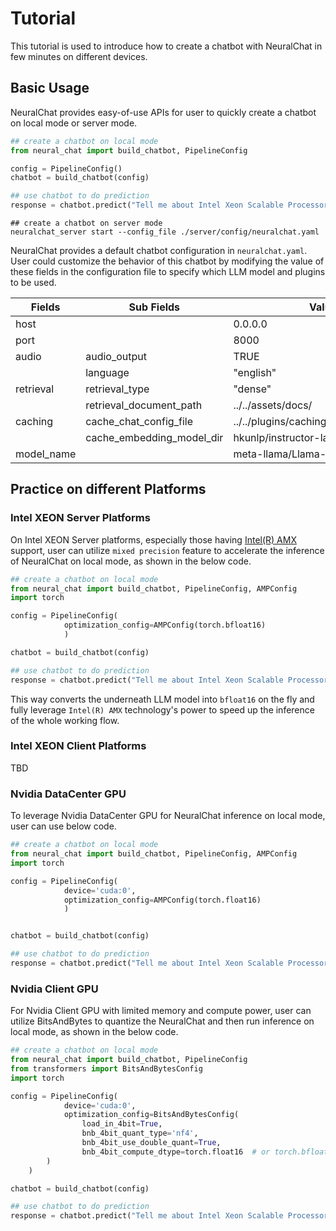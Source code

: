 Tutorial
==============

This tutorial is used to introduce how to create a chatbot with NeuralChat in few minutes on different devices.

## Basic Usage

NeuralChat provides easy-of-use APIs for user to quickly create a chatbot on local mode or server mode.

```python
## create a chatbot on local mode
from neural_chat import build_chatbot, PipelineConfig

config = PipelineConfig()
chatbot = build_chatbot(config)

## use chatbot to do prediction
response = chatbot.predict("Tell me about Intel Xeon Scalable Processors.")
```

```shell
## create a chatbot on server mode
neuralchat_server start --config_file ./server/config/neuralchat.yaml

```

NeuralChat provides a default chatbot configuration in `neuralchat.yaml`. User could customize the behavior of this chatbot by modifying the value of these fields in the configuration file to specify which LLM model and plugins to be used.

| Fields                    | Sub Fields               | Values                                  |
| ------------------------- | ------------------------ | --------------------------------------- |
| host                      |                          | 0.0.0.0                                 |
| port                      |                          | 8000                                    |
| audio                     | audio_output             | TRUE                                    |
|                           | language                 | "english"                               |
| retrieval                 | retrieval_type           | "dense"                                 |
|                           | retrieval_document_path  | ../../assets/docs/                      |
| caching                   | cache_chat_config_file   | ../../plugins/caching/cache_config.yaml |
|                           | cache_embedding_model_dir| hkunlp/instructor-large                 |
| model_name                |                          | meta-llama/Llama-2-7b-chat-hf           |

## Practice on different Platforms

### Intel XEON Server Platforms

On Intel XEON Server platforms, especially those having [Intel(R) AMX](https://www.intel.com/content/www/us/en/products/docs/accelerator-engines/advanced-matrix-extensions/overview.html) support, user can utilize `mixed precision` feature to accelerate the inference of NeuralChat on local mode, as shown in the below code.

```python
## create a chatbot on local mode
from neural_chat import build_chatbot, PipelineConfig, AMPConfig
import torch

config = PipelineConfig(
            optimization_config=AMPConfig(torch.bfloat16)
            )

chatbot = build_chatbot(config)

## use chatbot to do prediction
response = chatbot.predict("Tell me about Intel Xeon Scalable Processors.")
```

This way converts the underneath LLM model into `bfloat16` on the fly and fully leverage `Intel(R) AMX` technology's power to speed up the inference of the whole working flow.

### Intel XEON Client Platforms

TBD


### Nvidia DataCenter GPU

To leverage Nvidia DataCenter GPU for NeuralChat inference on local mode, user can use below code.

```python
## create a chatbot on local mode
from neural_chat import build_chatbot, PipelineConfig, AMPConfig
import torch

config = PipelineConfig(
            device='cuda:0',
            optimization_config=AMPConfig(torch.float16)
            )


chatbot = build_chatbot(config)

## use chatbot to do prediction
response = chatbot.predict("Tell me about Intel Xeon Scalable Processors.")
```

### Nvidia Client GPU

For Nvidia Client GPU with limited memory and compute power, user can utilize BitsAndBytes to quantize the NeuralChat and then run inference on local mode, as shown in the below code.

```python
## create a chatbot on local mode
from neural_chat import build_chatbot, PipelineConfig
from transformers import BitsAndBytesConfig
import torch

config = PipelineConfig(
            device='cuda:0',
            optimization_config=BitsAndBytesConfig(
                load_in_4bit=True,
                bnb_4bit_quant_type='nf4',
                bnb_4bit_use_double_quant=True,
                bnb_4bit_compute_dtype=torch.float16  # or torch.bfloat16
        )
    )

chatbot = build_chatbot(config)

## use chatbot to do prediction
response = chatbot.predict("Tell me about Intel Xeon Scalable Processors.")
```

